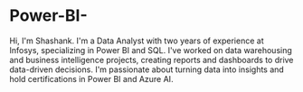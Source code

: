 # Power-BI-
Hi, I'm Shashank. I'm a Data Analyst with two years of experience at Infosys, specializing in Power BI and SQL. I've worked on data warehousing and business intelligence projects, creating reports and dashboards to drive data-driven decisions. I'm passionate about turning data into insights and hold certifications in Power BI and Azure AI.
